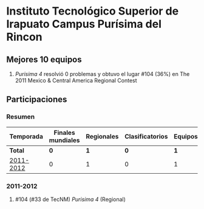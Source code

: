 # Instituto Tecnológico Superior de Irapuato Campus Purísima del Rincon

## Mejores 10 equipos

1. _Purisima 4_ resolvió 0 problemas y obtuvo el lugar #104 (36%) en The 2011 Mexico & Central America Regional Contest

## Participaciones

### Resumen

| Temporada | Finales mundiales | Regionales | Clasificatorios | Equipos |
| --- | --- | --- | --- | --- |
| **Total** | **0** | **1** | **0** | **1** |
| [2011-2012](#2011-2012) | 0 | 1 | 0 | 1 |

### 2011-2012

1. #104 (#33 de TecNM) _Purisima 4_ (Regional)




